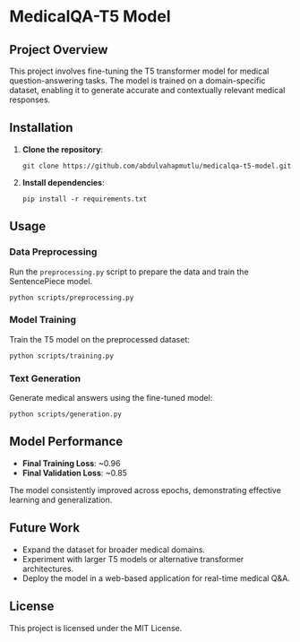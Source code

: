 # MedicalQA-T5 Model

## Project Overview

This project involves fine-tuning the T5 transformer model for medical question-answering tasks. The model is trained on a domain-specific dataset, enabling it to generate accurate and contextually relevant medical responses.

## Installation

1. **Clone the repository**:
   ```
   git clone https://github.com/abdulvahapmutlu/medicalqa-t5-model.git
   ```
2. **Install dependencies**:
   ```
   pip install -r requirements.txt
   ```

## Usage

### Data Preprocessing

Run the `preprocessing.py` script to prepare the data and train the SentencePiece model.

```
python scripts/preprocessing.py
```

### Model Training

Train the T5 model on the preprocessed dataset:

```
python scripts/training.py
```

### Text Generation

Generate medical answers using the fine-tuned model:

```
python scripts/generation.py
```

## Model Performance

- **Final Training Loss**: ~0.96
- **Final Validation Loss**: ~0.85

The model consistently improved across epochs, demonstrating effective learning and generalization.

## Future Work

- Expand the dataset for broader medical domains.
- Experiment with larger T5 models or alternative transformer architectures.
- Deploy the model in a web-based application for real-time medical Q&A.

## License

This project is licensed under the MIT License.
